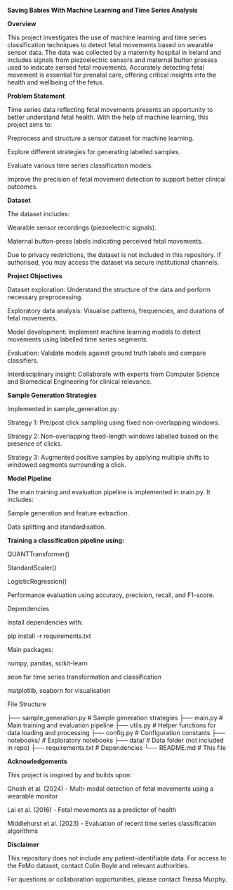 **Saving Babies With Machine Learning and Time Series Analysis**

**Overview**

This project investigates the use of machine learning and time series classification techniques to detect fetal movements based on wearable sensor data. The data was collected by a maternity hospital in Ireland and includes signals from piezoelectric sensors and maternal button presses used to indicate sensed fetal movements. Accurately detecting fetal movement is essential for prenatal care, offering critical insights into the health and wellbeing of the fetus.

**Problem Statement**

Time series data reflecting fetal movements presents an opportunity to better understand fetal health. With the help of machine learning, this project aims to:

Preprocess and structure a sensor dataset for machine learning.

Explore different strategies for generating labelled samples.

Evaluate various time series classification models.

Improve the precision of fetal movement detection to support better clinical outcomes.

**Dataset**

The dataset includes:

Wearable sensor recordings (piezoelectric signals).

Maternal button-press labels indicating perceived fetal movements.

Due to privacy restrictions, the dataset is not included in this repository. If authorised, you may access the dataset via secure institutional channels.

**Project Objectives**

Dataset exploration: Understand the structure of the data and perform necessary preprocessing.

Exploratory data analysis: Visualise patterns, frequencies, and durations of fetal movements.

Model development: Implement machine learning models to detect movements using labelled time series segments.

Evaluation: Validate models against ground truth labels and compare classifiers.

Interdisciplinary insight: Collaborate with experts from Computer Science and Biomedical Engineering for clinical relevance.

**Sample Generation Strategies**

Implemented in sample_generation.py:

Strategy 1: Pre/post click sampling using fixed non-overlapping windows.

Strategy 2: Non-overlapping fixed-length windows labelled based on the presence of clicks.

Strategy 3: Augmented positive samples by applying multiple shifts to windowed segments surrounding a click.

**Model Pipeline**

The main training and evaluation pipeline is implemented in main.py. It includes:

Sample generation and feature extraction.

Data splitting and standardisation.

**Training a classification pipeline using:**

QUANTTransformer()

StandardScaler()

LogisticRegression()

Performance evaluation using accuracy, precision, recall, and F1-score.

Dependencies

Install dependencies with:

pip install -r requirements.txt

Main packages:

numpy, pandas, scikit-learn

aeon for time series transformation and classification

matplotlib, seaborn for visualisation

File Structure

├── sample_generation.py     # Sample generation strategies
├── main.py                  # Main training and evaluation pipeline
├── utils.py                 # Helper functions for data loading and processing
├── config.py                # Configuration constants 
├── notebooks/               # Exploratory notebooks 
├── data/                    # Data folder (not included in repo)
├── requirements.txt         # Dependencies
└── README.md                # This file

**Acknowledgements**

This project is inspired by and builds upon:

Ghosh et al. (2024) - Multi-modal detection of fetal movements using a wearable monitor

Lai et al. (2016) - Fetal movements as a predictor of health

Middlehurst et al. (2023) - Evaluation of recent time series classification algorithms

**Disclaimer**

This repository does not include any patient-identifiable data. For access to the FeMo dataset, contact Colin Boyle and relevant authorities.

For questions or collaboration opportunities, please contact Treasa Murphy.
